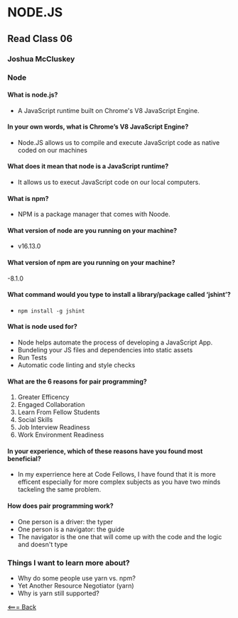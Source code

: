# NODE.JS

## Read Class 06

### Joshua McCluskey

### Node

#### What is node.js?

- A JavaScript runtime built on Chrome's V8 JavaScript Engine.

#### In your own words, what is Chrome’s V8 JavaScript Engine?

- Node.JS allows us to compile and execute JavaScript code as native coded on our machines

#### What does it mean that node is a JavaScript runtime?

- It allows us to execut JavaScript code on our local computers.

#### What is npm?

- NPM is a package manager that comes with Noode.

#### What version of node are you running on your machine?

- v16.13.0
  
#### What version of npm are you running on your machine?

-8.1.0

#### What command would you type to install a library/package called ‘jshint’?

- `npm install -g jshint`

#### What is node used for?

- Node helps automate the process of developing a JavaScript App.
- Bundeling your JS files and dependencies into static assets
- Run Tests
- Automatic code linting and style checks

#### What are the 6 reasons for pair programming?

1. Greater Efficency
2. Engaged Collaboration
3. Learn From Fellow Students
4. Social Skills
5. Job Interview Readiness
6. Work Environment Readiness

#### In your experience, which of these reasons have you found most beneficial?

- In my experrience here at Code Fellows, I have found that it is more efficent especially for more complex subjects as you have two minds tackeling the same problem.

#### How does pair programming work?

- One person is a driver: the typer
- One person is a navigator: the guide
- The navigator is the one that will come up with the code and the logic and doesn't type

### Things I want to learn more about?

- Why do some people use yarn vs. npm?
- Yet Another Resource Negotiator (yarn)
- Why is yarn still supported?

[<=== Back](../README.md)
